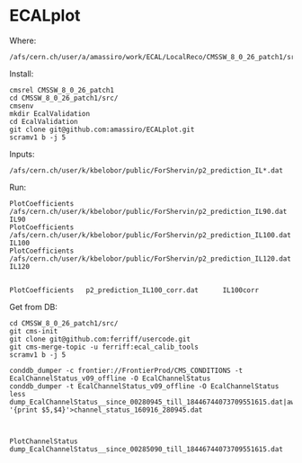 # ECALplot


Where:

    /afs/cern.ch/user/a/amassiro/work/ECAL/LocalReco/CMSSW_8_0_26_patch1/src/EcalValidation/ECALplot
    
    
Install:

    cmsrel CMSSW_8_0_26_patch1
    cd CMSSW_8_0_26_patch1/src/
    cmsenv
    mkdir EcalValidation
    cd EcalValidation
    git clone git@github.com:amassiro/ECALplot.git
    scramv1 b -j 5
    
    
Inputs:

    /afs/cern.ch/user/k/kbelobor/public/ForShervin/p2_prediction_IL*.dat
    
    
Run:

    PlotCoefficients   /afs/cern.ch/user/k/kbelobor/public/ForShervin/p2_prediction_IL90.dat       IL90
    PlotCoefficients   /afs/cern.ch/user/k/kbelobor/public/ForShervin/p2_prediction_IL100.dat       IL100
    PlotCoefficients   /afs/cern.ch/user/k/kbelobor/public/ForShervin/p2_prediction_IL120.dat      IL120


    PlotCoefficients   p2_prediction_IL100_corr.dat      IL100corr

Get from DB:

    cd CMSSW_8_0_26_patch1/src/
    git cms-init
    git clone git@github.com:ferriff/usercode.git
    git cms-merge-topic -u ferriff:ecal_calib_tools
    scramv1 b -j 5
    
    conddb_dumper -c frontier://FrontierProd/CMS_CONDITIONS -t EcalChannelStatus_v09_offline -O EcalChannelStatus
    conddb_dumper -t EcalChannelStatus_v09_offline -O EcalChannelStatus
    less dump_EcalChannelStatus__since_00280945_till_18446744073709551615.dat|awk '{print $5,$4}'>channel_status_160916_280945.dat
    

    
    PlotChannelStatus   dump_EcalChannelStatus__since_00285090_till_18446744073709551615.dat
